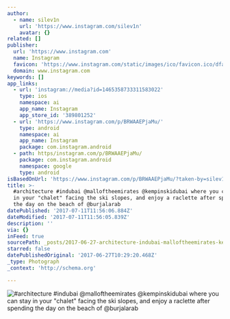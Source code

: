 ```yaml
---
author:
  - name: silev1n
    url: 'https://www.instagram.com/silev1n'
    avatar: {}
related: []
publisher:
  url: 'https://www.instagram.com'
  name: Instagram
  favicon: 'https://www.instagram.com/static/images/ico/favicon.ico/dfa85bb1fd63.ico'
  domain: www.instagram.com
keywords: []
app_links:
  - url: 'instagram://media?id=1465358733311583022'
    type: ios
    namespace: ai
    app_name: Instagram
    app_store_id: '389801252'
  - url: 'https://www.instagram.com/p/BRWAAEPjaMu/'
    type: android
    namespace: ai
    app_name: Instagram
    package: com.instagram.android
  - path: https/instagram.com/p/BRWAAEPjaMu/
    package: com.instagram.android
    namespace: google
    type: android
isBasedOnUrl: 'https://www.instagram.com/p/BRWAAEPjaMu/?taken-by=silev1n'
title: >-
  #architecture #indubai @malloftheemirates @kempinskidubai where you can stay
  in your "chalet" facing the ski slopes, and enjoy a raclette after spending
  the day on the beach of @burjalarab
datePublished: '2017-07-11T11:56:06.884Z'
dateModified: '2017-07-11T11:56:05.839Z'
description: ''
via: {}
inFeed: true
sourcePath: _posts/2017-06-27-architecture-indubai-malloftheemirates-kempinskidubai-wh.md
starred: false
datePublishedOriginal: '2017-06-27T10:29:20.468Z'
_type: Photograph
_context: 'http://schema.org'

---
```

![#architecture #indubai @malloftheemirates @kempinskidubai where you can stay in your "chalet" facing the ski slopes, and enjoy a raclette after spending the day on the beach of @burjalarab](https://scontent.cdninstagram.com/t51.2885-15/s640x640/sh0.08/e35/17126054_1823122081273025_7944387134666833920_n.jpg)
